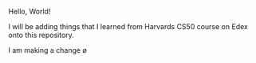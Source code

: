 Hello, World!

I will be adding things that I learned from Harvards CS50 course on Edex onto this repository. 

I am making a change
ø
